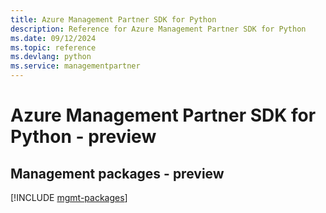 ```yaml
---
title: Azure Management Partner SDK for Python
description: Reference for Azure Management Partner SDK for Python
ms.date: 09/12/2024
ms.topic: reference
ms.devlang: python
ms.service: managementpartner
---
```

# Azure Management Partner SDK for Python - preview

## Management packages - preview
[!INCLUDE [mgmt-packages](management-partner-mgmt-index.md)]